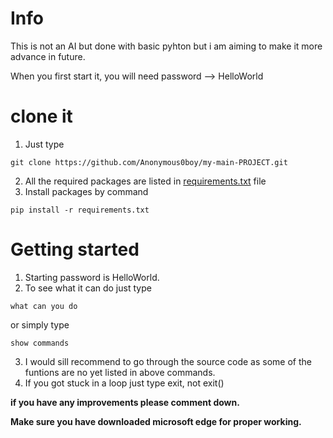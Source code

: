 # Info
 This is not an AI but done with basic pyhton but i am aiming to make it more advance in future.
 
 When you first start it, you will need password --> HelloWorld
# clone it
1. Just type 
```
git clone https://github.com/Anonymous0boy/my-main-PROJECT.git
```
2. All the required packages are listed in [requirements.txt](/requirements.txt) file
3. Install packages by command 
```
pip install -r requirements.txt
```
# Getting started
1. Starting password is HelloWorld.
2. To see what it can do just type 
```
what can you do
``` 
or simply type 
```
show commands
```
3. I would sill recommend to go through the source code as some of the funtions are no yet listed in above commands.
4. If you got stuck in a loop just type exit, not exit()

**if you have any improvements please comment down.**

**Make sure you have downloaded microsoft edge for proper working.**
